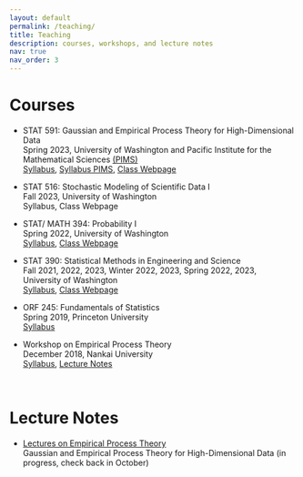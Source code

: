 ```yaml
---
layout: default
permalink: /teaching/
title: Teaching
description: courses, workshops, and lecture notes
nav: true
nav_order: 3
---
```


<h1 class="post-title"> Courses </h1>
<ul class="font-weight-light list-group list-group-flush"> 
      <li class="list-group-item"> 
      <p> <span class="font-weight-bolder">STAT 591: Gaussian and Empirical Process Theory for High-Dimensional Data </span> <br>
      Spring 2023, University of Washington and Pacific Institute for the Mathematical Sciences <a href = "https://www.pims.math.ca" target="_new">(PIMS)</a> <br>
      <a href="/assets/pdf/STAT 591 - Syllabus.pdf" target="_new"> Syllabus</a>, <a href="https://courses.pims.math.ca/tag/2022-2023/" target="_new">Syllabus PIMS</a>, <a href="https://canvas.uw.edu/courses/1635483" target="_new"> Class Webpage</a> </p>
      </li>
      <li class="list-group-item"> 
      <p>  <span class="font-weight-bolder">STAT 516: Stochastic Modeling of Scientific Data I</span> <br>
      Fall 2023, University of Washington <br>
      Syllabus, Class Webpage</p>
      </li>
      <li class="list-group-item"> 
      <p> <span class="font-weight-bolder">  STAT/ MATH 394: Probability I </span> <br> 
      Spring 2022, University of Washington <br>
      <a href="/assets/pdf/STAT 394 - Syllabus.pdf" target="_new"> Syllabus</a>, <a href="https://canvas.uw.edu/courses/1548372" target="_new"> Class Webpage</a> </p>
      </li>
      <li class="list-group-item"> 
      <p> <span class="font-weight-bolder"> STAT 390: Statistical Methods in Engineering and Science </span> <br>
      Fall 2021, 2022, 2023, Winter 2022, 2023, Spring 2022, 2023, University of Washington <br>
      <a href="/assets/pdf/STAT 390 - Syllabus - long version-2.pdf" target="_new"> Syllabus</a>, <a href="https://canvas.uw.edu/courses/1635461" target="_new"> Class Webpage</a> </p>
      </li>
      <li class="list-group-item"> 
      <p> <span class="font-weight-bolder"> ORF 245: Fundamentals of Statistics </span> <br>
      Spring 2019, Princeton University<br>
      <a href="/assets/pdf/ORF 245_Syllabus_Updated.pdf" target="_new"> Syllabus</a></p>
      </li>
      <li class="list-group-item"> 
      <p> <span class="font-weight-bolder"> Workshop on Empirical Process Theory </span> <br>
      December 2018, Nankai University <br>
      <a href="https://stat.nankai.edu.cn/2018/1126/c12333a129526/page.htm" target="_new"> Syllabus</a>, <a href=" /assets/pdf/empirical-proc-all-lectures.pdf" target="_new"> Lecture Notes</a> </p>
      </li>
</ul>  
<br>

<h1 class="post-title"> Lecture Notes </h1>
<ul class="card-text font-weight-light list-group list-group-flush"> 
      <li class="list-group-item"> 
      <p> <a href=" /assets/pdf/empirical-proc-all-lectures.pdf" class="font-weight-bolder" target="_new"> Lectures on Empirical Process Theory</a> <br>
             <span class="font-weight-bolder"> Gaussian and Empirical Process Theory for High-Dimensional Data </span> (in progress, check back in October) </p>
      </li>
</ul>

